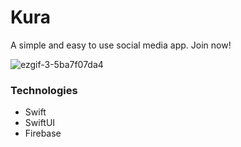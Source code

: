 # Kura
A simple and easy to use social media app. Join now!

![ezgif-3-5ba7f07da4](https://github.com/kurniawanj26/kura/assets/6804018/926cd54c-f2ce-44a1-93d1-c958fc1fc6f2)

### Technologies
- Swift
- SwiftUI
- Firebase
